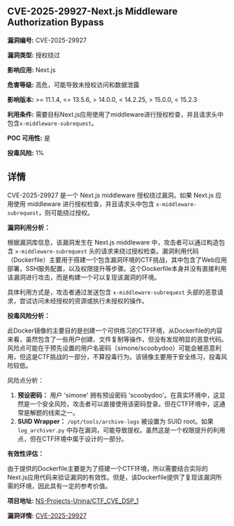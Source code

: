 ## CVE-2025-29927-Next.js Middleware Authorization Bypass

**漏洞编号:** CVE-2025-29927

**漏洞类型:** 授权绕过

**影响应用:** Next.js

**危害等级:** 高危，可能导致未授权访问和数据泄露

**影响版本:** >= 11.1.4, <= 13.5.6, > 14.0.0, < 14.2.25, > 15.0.0, < 15.2.3

**利用条件:** 需要目标Next.js应用使用了middleware进行授权检查，并且请求头中包含`x-middleware-subrequest`。

**POC 可用性:** 是

**投毒风险:** 1%

## 详情

CVE-2025-29927 是一个 Next.js middleware 授权绕过漏洞。如果 Next.js 应用使用 middleware 进行授权检查，并且请求头中包含 `x-middleware-subrequest`，则可能绕过授权。

**漏洞利用分析：**

根据漏洞库信息，该漏洞发生在 Next.js middleware 中，攻击者可以通过构造包含 `x-middleware-subrequest` 头的请求来绕过授权检查。漏洞利用代码（Dockerfile）主要用于搭建一个包含漏洞环境的CTF挑战，其中包含了Web应用部署，SSH服务配置，以及权限提升等步骤。这个Dockerfile本身并没有直接利用该漏洞进行攻击，而是构建一个可以复现该漏洞的环境。

具体利用方式是，攻击者通过发送包含 `x-middleware-subrequest` 头部的恶意请求，尝试访问未经授权的资源或执行未授权的操作。

**投毒风险分析：**

此Docker镜像的主要目的是创建一个可供练习的CTF环境，从Dockerfile的内容来看，虽然包含了一些用户创建、文件复制等操作，但没有发现明显的恶意代码。风险点可能在于预先设置的用户名密码（simone/scoobydoo）可能会被恶意利用，但这是CTF挑战的一部分，不算投毒行为。该镜像主要用于安全练习，投毒风险较低。

风险点分析：

1.  **预设密码：** 用户 'simone' 拥有预设密码 'scoobydoo'。在真实环境中，这显然是一个安全风险，攻击者可以直接使用该密码登录。但在CTF环境中，这通常是解题的线索之一。
2.  **SUID Wrapper：** `/opt/tools/archive-logs` 被设置为 SUID root。如果 `log_archiver.py` 中存在漏洞，可能导致提权。虽然这是一个权限提升的利用点，但在CTF环境中属于设计的一部分。

**有效性评估：**

由于提供的Dockerfile主要是为了搭建一个CTF环境，所以需要结合实际的Next.js应用代码来验证漏洞的有效性。但是，该Dockerfile提供了复现该漏洞所需的环境，因此具有一定的参考价值。

**项目地址:** [NS-Projects-Unina/CTF_CVE_DSP_1](https://github.com/NS-Projects-Unina/CTF_CVE_DSP_1)

**漏洞详情:** [CVE-2025-29927](https://nvd.nist.gov/vuln/detail/CVE-2025-29927)